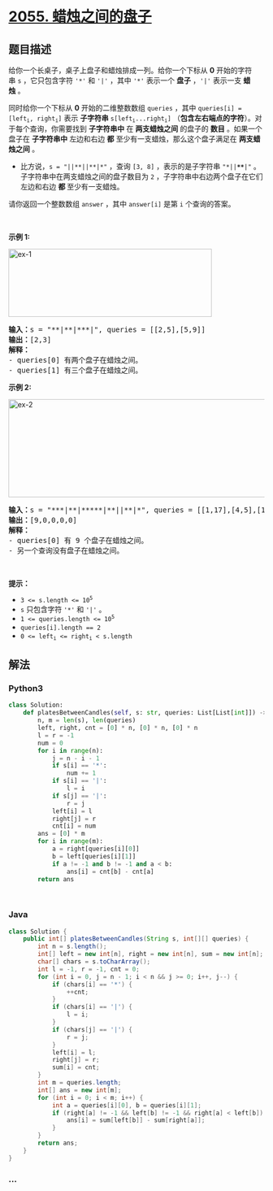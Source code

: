 # [2055. 蜡烛之间的盘子](https://leetcode-cn.com/problems/plates-between-candles)

## 题目描述

<!-- 这里写题目描述 -->

<p>给你一个长桌子，桌子上盘子和蜡烛排成一列。给你一个下标从 <strong>0</strong>&nbsp;开始的字符串&nbsp;<code>s</code>&nbsp;，它只包含字符&nbsp;<code>'*'</code> 和&nbsp;<code>'|'</code>&nbsp;，其中&nbsp;<code>'*'</code>&nbsp;表示一个 <strong>盘子</strong>&nbsp;，<code>'|'</code>&nbsp;表示一支&nbsp;<strong>蜡烛</strong>&nbsp;。</p>

<p>同时给你一个下标从 <strong>0</strong>&nbsp;开始的二维整数数组&nbsp;<code>queries</code>&nbsp;，其中&nbsp;<code>queries[i] = [left<sub>i</sub>, right<sub>i</sub>]</code>&nbsp;表示 <strong>子字符串</strong>&nbsp;<code>s[left<sub>i</sub>...right<sub>i</sub>]</code>&nbsp;（<strong>包含左右端点的字符</strong>）。对于每个查询，你需要找到 <strong>子字符串中</strong>&nbsp;在 <strong>两支蜡烛之间</strong>&nbsp;的盘子的 <b>数目</b>&nbsp;。如果一个盘子在 <strong>子字符串中</strong>&nbsp;左边和右边 <strong>都</strong>&nbsp;至少有一支蜡烛，那么这个盘子满足在 <strong>两支蜡烛之间</strong>&nbsp;。</p>

<ul>
	<li>比方说，<code>s = "||**||**|*"</code>&nbsp;，查询&nbsp;<code>[3, 8]</code>&nbsp;，表示的是子字符串&nbsp;<code>"*||<strong><em>**</em></strong>|"</code>&nbsp;。子字符串中在两支蜡烛之间的盘子数目为&nbsp;<code>2</code>&nbsp;，子字符串中右边两个盘子在它们左边和右边 <strong>都 </strong>至少有一支蜡烛。</li>
</ul>

<p>请你返回一个整数数组&nbsp;<code>answer</code>&nbsp;，其中&nbsp;<code>answer[i]</code>&nbsp;是第&nbsp;<code>i</code>&nbsp;个查询的答案。</p>

<p>&nbsp;</p>

<p><strong>示例 1:</strong></p>

<p><img alt="ex-1" src="https://assets.leetcode.com/uploads/2021/10/04/ex-1.png" style="width: 400px; height: 134px;"></p>

<pre><b>输入：</b>s = "**|**|***|", queries = [[2,5],[5,9]]
<b>输出：</b>[2,3]
<b>解释：</b>
- queries[0] 有两个盘子在蜡烛之间。
- queries[1] 有三个盘子在蜡烛之间。
</pre>

<p><strong>示例 2:</strong></p>

<p><img alt="ex-2" src="https://assets.leetcode.com/uploads/2021/10/04/ex-2.png" style="width: 600px; height: 193px;"></p>

<pre><b>输入：</b>s = "***|**|*****|**||**|*", queries = [[1,17],[4,5],[14,17],[5,11],[15,16]]
<b>输出：</b>[9,0,0,0,0]
<strong>解释：</strong>
- queries[0] 有 9 个盘子在蜡烛之间。
- 另一个查询没有盘子在蜡烛之间。
</pre>

<p>&nbsp;</p>

<p><strong>提示：</strong></p>

<ul>
	<li><code>3 &lt;= s.length &lt;= 10<sup>5</sup></code></li>
	<li><code>s</code>&nbsp;只包含字符&nbsp;<code>'*'</code> 和&nbsp;<code>'|'</code>&nbsp;。</li>
	<li><code>1 &lt;= queries.length &lt;= 10<sup>5</sup></code></li>
	<li><code>queries[i].length == 2</code></li>
	<li><code>0 &lt;= left<sub>i</sub> &lt;= right<sub>i</sub> &lt; s.length</code></li>
</ul>


## 解法

<!-- 这里可写通用的实现逻辑 -->

<!-- tabs:start -->

### **Python3**

<!-- 这里可写当前语言的特殊实现逻辑 -->

```python
class Solution:
    def platesBetweenCandles(self, s: str, queries: List[List[int]]) -> List[int]:
        n, m = len(s), len(queries)
        left, right, cnt = [0] * n, [0] * n, [0] * n
        l = r = -1
        num = 0
        for i in range(n):
            j = n - i - 1
            if s[i] == '*':
                num += 1
            if s[i] == '|':
                l = i
            if s[j] == '|':
                r = j
            left[i] = l
            right[j] = r
            cnt[i] = num
        ans = [0] * m
        for i in range(m):
            a = right[queries[i][0]]
            b = left[queries[i][1]]
            if a != -1 and b != -1 and a < b:
                ans[i] = cnt[b] - cnt[a]
        return ans

            

```

### **Java**

<!-- 这里可写当前语言的特殊实现逻辑 -->

```java
class Solution {
    public int[] platesBetweenCandles(String s, int[][] queries) {
        int n = s.length();
        int[] left = new int[n], right = new int[n], sum = new int[n];
        char[] chars = s.toCharArray();
        int l = -1, r = -1, cnt = 0;
        for (int i = 0, j = n - 1; i < n && j >= 0; i++, j--) {
            if (chars[i] == '*') {
                ++cnt;
            }
            if (chars[i] == '|') {
                l = i;
            }
            if (chars[j] == '|') {
                r = j;
            }
            left[i] = l;
            right[j] = r;
            sum[i] = cnt;
        }
        int m = queries.length;
        int[] ans = new int[m];
        for (int i = 0; i < m; i++) {
            int a = queries[i][0], b = queries[i][1];
            if (right[a] != -1 && left[b] != -1 && right[a] < left[b]) {
                ans[i] = sum[left[b]] - sum[right[a]];
            }
        }
        return ans;
    }
}
```

### **...**

```

```

<!-- tabs:end -->
